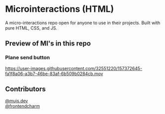 # Microinteractions (HTML)
A micro-interactions repo open for anyone to use in their projects. Built with pure HTML, CSS, and JS. 

## Preview of MI's in this repo
### Plane send button
https://user-images.githubusercontent.com/32551220/157372645-fa1f8a06-a3b7-46be-83af-6b509b0284cb.mov

## Contributors
[@mujs.dev](https://www.instagram.com/mujs.dev/)
<br/>
[@frontendcharm](https://www.instagram.com/frontendcharm/)
